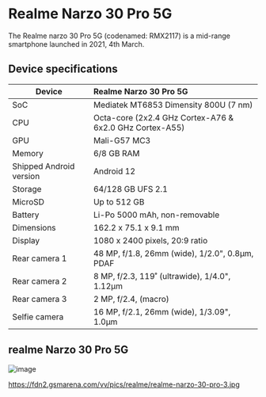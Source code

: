 # Realme Narzo 30 Pro 5G
                                                 
The Realme narzo 30 Pro 5G (codenamed: RMX2117) is a mid-range smartphone launched in 2021, 4th March.

## Device specifications

| Device                  | Realme Narzo 30 Pro 5G                                   |
| ----------------------- | :---------------------------------------------------------|
| SoC                     | Mediatek MT6853 Dimensity 800U (7 nm)                             |
| CPU                     | Octa-core (2x2.4 GHz Cortex-A76 & 6x2.0 GHz Cortex-A55)     |
| GPU                     | Mali-G57 MC3                                                 |
| Memory                  | 6/8 GB RAM                                                     |
| Shipped Android version | Android 12                                                  |
| Storage                 | 64/128 GB UFS 2.1                             |
| MicroSD                 | Up to 512 GB                                                |
| Battery                 | Li-Po 5000 mAh, non-removable                              |
| Dimensions              | 162.2 x 75.1 x 9.1 mm                            |
| Display                 | 1080 x 2400 pixels, 20:9 ratio                            |
| Rear camera 1           | 48 MP, f/1.8, 26mm (wide), 1/2.0", 0.8µm, PDAF           |
| Rear camera 2           | 8 MP, f/2.3, 119˚ (ultrawide), 1/4.0", 1.12µm        |
| Rear camera 3           | 2 MP, f/2.4, (macro)                                      |
| Selfie camera           | 16 MP, f/2.1, 26mm (wide), 1/3.09", 1.0µm                    |

## realme Narzo 30 Pro 5G

![image](https://fdn2.gsmarena.com/vv/pics/realme/realme-narzo-30-pro-3.jpg)














https://fdn2.gsmarena.com/vv/pics/realme/realme-narzo-30-pro-3.jpg
